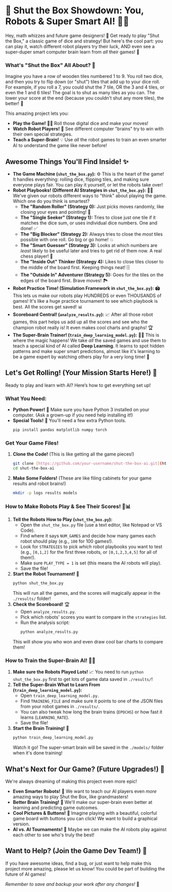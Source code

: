 # 🎲 Shut the Box Showdown: You, Robots & Super Smart AI! 🤖🧠

Hey, math whizzes and future game designers! 👋 Get ready to play "Shut the Box," a classic game of dice and strategy! But here's the cool part: you can play it, watch different robot players try their luck, AND even see a super-duper smart computer brain learn from *all* their games! 🤯

### What's "Shut the Box" All About? 🎯

Imagine you have a row of wooden tiles numbered 1 to 9. You roll two dice, and then you try to flip down (or "shut") tiles that add up to your dice roll. For example, if you roll a 7, you could shut the 7 tile, OR the 3 and 4 tiles, or even the 1 and 6 tiles! The goal is to shut as many tiles as you can. The lower your score at the end (because you couldn't shut any more tiles), the better! 🎉

This amazing project lets you:
* **Play the Game!** 🧑‍💻 Roll those digital dice and make your moves!
* **Watch Robot Players!** 🤖 See different computer "brains" try to win with their own special strategies.
* **Teach a Super-Brain!** 💡 Use *all* the robot games to train an even smarter AI to understand the game like never before!

## Awesome Things You'll Find Inside! ✨

* **The Game Machine (`shut_the_box.py`):** ⚙️ This is the heart of the game! It handles everything: rolling dice, flipping tiles, and making sure everyone plays fair. You can play it yourself, or let the robots take over!
* **Robot Playbooks! (Different AI Strategies in `shut_the_box.py`):** 🤖📖 We've given our robots different ways to "think" about playing the game. Which one do you think is smartest?
    * **The "Random Roller" (Strategy 0):** Just picks moves randomly, like closing your eyes and pointing! 🙈
    * **The "Single Seeker" (Strategy 1):** Tries to close just one tile if it matches the dice sum, or uses individual dice numbers. One and done! ✅
    * **The "Big Blocker" (Strategy 2):** Always tries to close the *most* tiles possible with one roll. Go big or go home! 💥
    * **The "Smart Guesser" (Strategy 3):** Looks at which numbers are *least* likely to be useful later and tries to get rid of them now. A real chess player! 🧐
    * **The "Inside Out" Thinker (Strategy 4):** Likes to close tiles closer to the middle of the board first. Keeping things neat! 🗄️
    * **The "Outside In" Adventurer (Strategy 5):** Goes for the tiles on the edges of the board first. Brave moves! 🏞️
* **Robot Practice Time! (Simulation Framework in `shut_the_box.py`):** 🏟️ This lets us make our robots play HUNDREDS or even THOUSANDS of games! It's like a huge practice tournament to see which playbook is best. All the scores get saved! 📊
* **Scoreboard Central! (`analyze_results.py`):** 📈 After all those robot games, this part helps us add up all the scores and see who the champion robot really is! It even makes cool charts and graphs! 🏆
* **The Super-Brain Trainer! (`train_deep_learning_model.py`):** 🧠💡 This is where the magic happens! We take *all* the saved games and use them to teach a special kind of AI called **Deep Learning**. It learns to spot hidden patterns and make super smart predictions, almost like it's learning to be a game expert by watching others play for a very long time! 🌟

## Let's Get Rolling! (Your Mission Starts Here!) 🚀

Ready to play and learn with AI? Here’s how to get everything set up!

### What You Need:

* **Python Power!** 🐍 Make sure you have Python 3 installed on your computer. (Ask a grown-up if you need help installing it!)
* **Special Tools!** 🔧 You'll need a few extra Python tools.
    ```bash
    pip install pandas matplotlib numpy torch
    ```

### Get Your Game Files!

1.  **Clone the Code!** (This is like getting all the game pieces!)
    ```bash
    git clone [https://github.com/your-username/shut-the-box-ai.git](https://github.com/your-username/shut-the-box-ai.git)
    cd shut-the-box-ai
    ```
2.  **Make Some Folders!** (These are like filing cabinets for your game results and robot brains!)
    ```bash
    mkdir -p logs results models
    ```

### How to Make Robots Play & See Their Scores! 🤖📊

1.  **Tell the Robots How to Play (`shut_the_box.py`):**
    * Open the `shut_the_box.py` file (use a text editor, like Notepad or VS Code).
    * Find where it says `NUM_GAMES` and decide how many games each robot should play (e.g., `100` for 100 games!).
    * Look for `STRATEGIES` to pick *which* robot playbooks you want to test (e.g., `[0,1,2]` for the first three robots, or `[0,1,2,3,4,5]` for all of them!).
    * Make sure `PLAY_TYPE = 1` is set (this means the AI robots will play).
    * Save the file!
2.  **Start the Robot Tournament!** 🏁
    ```bash
    python shut_the_box.py
    ```
    This will run all the games, and the scores will magically appear in the `./results/` folder!
3.  **Check the Scoreboard!** 🏆
    * Open `analyze_results.py`.
    * Pick which robots' scores you want to compare in the `strategies` list.
    * Run the analysis script:
        ```bash
        python analyze_results.py
        ```
    This will show you who won and even draw cool bar charts to compare them!

### How to Train the Super-Brain AI! 🧠💡

1.  **Make sure the Robots Played Lots!** 📈 You need to run `python shut_the_box.py` first to get lots of game data saved in `./results/`!
2.  **Tell the Super-Brain What to Learn From (`train_deep_learning_model.py`):**
    * Open `train_deep_learning_model.py`.
    * Find `TRAINING_FILE` and make sure it points to one of the JSON files from your robot games in `./results/`.
    * You can also tweak how long the brain trains (`EPOCHS`) or how fast it learns (`LEARNING_RATE`).
    * Save the file!
3.  **Start the Brain Training!** 🚀
    ```bash
    python train_deep_learning_model.py
    ```
    Watch it go! The super-smart brain will be saved in the `./models/` folder when it's done training!

## What's Next for Our Game? (Future Upgrades!) 🌟

We're always dreaming of making this project even more epic!

* **Even Smarter Robots!** 🤖 We want to teach our AI players even *more* amazing ways to play Shut the Box, like grandmasters!
* **Better Brain Training!** 🧠 We'll make our super-brain even better at learning and predicting game outcomes.
* **Cool Pictures & Buttons!** 🎨 Imagine playing with a beautiful, colorful game board with buttons you can click! We want to build a graphical version.
* **AI vs. AI Tournaments!** 🥊 Maybe we can make the AI robots play against each other to see who's truly the best!

## Want to Help? (Join the Game Dev Team!) 🤝

If you have awesome ideas, find a bug, or just want to help make this project more amazing, please let us know! You could be part of building the future of AI games!

*Remember to save and backup your work after any changes!* 💾
